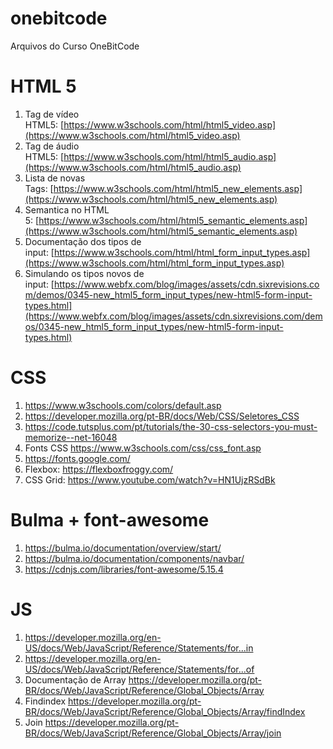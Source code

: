 # onebitcode
Arquivos do Curso OneBitCode

# HTML 5
1. Tag de vídeo HTML5: [https://www.w3schools.com/html/html5_video.asp](https://www.w3schools.com/html/html5_video.asp)
2. Tag de áudio HTML5: [https://www.w3schools.com/html/html5_audio.asp](https://www.w3schools.com/html/html5_audio.asp)
3. Lista de novas Tags: [https://www.w3schools.com/html/html5_new_elements.asp](https://www.w3schools.com/html/html5_new_elements.asp)
4. Semantica no HTML 5: [https://www.w3schools.com/html/html5_semantic_elements.asp](https://www.w3schools.com/html/html5_semantic_elements.asp)
5. Documentação dos tipos de input: [https://www.w3schools.com/html/html_form_input_types.asp](https://www.w3schools.com/html/html_form_input_types.asp)
6. Simulando os tipos novos de input: [https://www.webfx.com/blog/images/assets/cdn.sixrevisions.com/demos/0345-new_html5_form_input_types/new-html5-form-input-types.html](https://www.webfx.com/blog/images/assets/cdn.sixrevisions.com/demos/0345-new_html5_form_input_types/new-html5-form-input-types.html)

# CSS
1. https://www.w3schools.com/colors/default.asp
2. https://developer.mozilla.org/pt-BR/docs/Web/CSS/Seletores_CSS​
3. https://code.tutsplus.com/pt/tutorials/the-30-css-selectors-you-must-memorize--net-16048
4. Fonts CSS https://www.w3schools.com/css/css_font.asp
5. https://fonts.google.com/
6. Flexbox: https://flexboxfroggy.com/
7. CSS Grid: https://www.youtube.com/watch?v=HN1UjzRSdBk



# Bulma + font-awesome
1. https://bulma.io/documentation/overview/start/
2. https://bulma.io/documentation/components/navbar/
3. https://cdnjs.com/libraries/font-awesome/5.15.4

# JS
1. https://developer.mozilla.org/en-US/docs/Web/JavaScript/Reference/Statements/for...in
2. https://developer.mozilla.org/en-US/docs/Web/JavaScript/Reference/Statements/for...of
3. Documentação de Array https://developer.mozilla.org/pt-BR/docs/Web/JavaScript/Reference/Global_Objects/Array
4. Findindex https://developer.mozilla.org/pt-BR/docs/Web/JavaScript/Reference/Global_Objects/Array/findIndex
5. Join https://developer.mozilla.org/pt-BR/docs/Web/JavaScript/Reference/Global_Objects/Array/join

